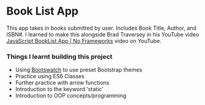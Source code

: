 # Book List App

This app takes in books submitted by user. Includes Book Title, Author, and ISBN#. I learned to make this alongside Brad Traversey in his YouTube video [JavaScript BookList App | No Frameworks](https://www.youtube.com/watch?v=JaMCxVWtW58&list=PLillGF-RfqbbnEGy3ROiLWk7JMCuSyQtX&index=7&t=0s) video on YouTube.

### Things I learnt building this project

- Using [Bootswatch](https://bootswatch.com/) to use preset Bootstrap themes
- Practice using ES6 Classes
- Further practice with arrow functions
- Introduction to the keyword 'static'
- Introduction to OOP concepts/programming
